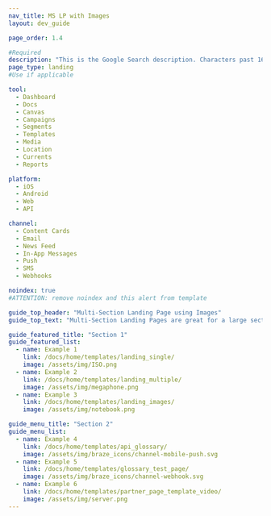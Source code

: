 ```yaml
---
nav_title: MS LP with Images
layout: dev_guide

page_order: 1.4

#Required
description: "This is the Google Search description. Characters past 160 get truncated, keep it brief."
page_type: landing
#Use if applicable

tool:
  - Dashboard
  - Docs
  - Canvas
  - Campaigns
  - Segments
  - Templates
  - Media
  - Location
  - Currents
  - Reports

platform:
  - iOS
  - Android
  - Web
  - API

channel:
  - Content Cards
  - Email
  - News Feed
  - In-App Messages
  - Push
  - SMS
  - Webhooks

noindex: true
#ATTENTION: remove noindex and this alert from template

guide_top_header: "Multi-Section Landing Page using Images"
guide_top_text: "Multi-Section Landing Pages are great for a large section with division between the pages in the section, usually by topic. This particular template uses the 'dev_guide' layout YAML parameter ('layout: dev_guide'), which prevents you from adding extra information at the bottom of the page, but does allow you to have more than one section of buttons."

guide_featured_title: "Section 1"
guide_featured_list:
  - name: Example 1
    link: /docs/home/templates/landing_single/
    image: /assets/img/ISO.png
  - name: Example 2
    link: /docs/home/templates/landing_multiple/
    image: /assets/img/megaphone.png
  - name: Example 3
    link: /docs/home/templates/landing_images/
    image: /assets/img/notebook.png

guide_menu_title: "Section 2"
guide_menu_list:
  - name: Example 4
    link: /docs/home/templates/api_glossary/
    image: /assets/img/braze_icons/channel-mobile-push.svg
  - name: Example 5
    link: /docs/home/templates/glossary_test_page/
    image: /assets/img/braze_icons/channel-webhook.svg
  - name: Example 6
    link: /docs/home/templates/partner_page_template_video/
    image: /assets/img/server.png
---
```

